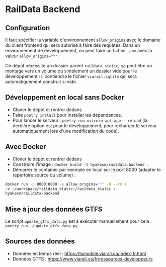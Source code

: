 # RailData Backend

## Configuration

Il faut spécifier la variable d'environnement `allow_origins` avec le domaine du
client frontend qui sera autorisé à faire des requêtes. Dans un environnement de
développement, on peut faire un fichier `.env` avec la valeur
`allow_origins="*"`.

Ce dépot nécessite un dossier parent `raildata_static`, ça peut être un montage
vers un volume ou simplement un dossier vide pour le développement : il
contiendra le fichier `viarail.sqlite` qui sera automatiquement construit si
vide.

## Développement en local sans Docker

-   Cloner le dépot et rentrer dedans
-   Faire `poetry install` pour installer les dépendances.
-   Pour lancer le serveur : `poetry run uvicorn api:app --reload` (la dernière
    option est pour le développement, pour recharger le serveur automatiquement
    lors d'une modification du code).

## Avec Docker

-   Cloner le dépot et rentrer dedans
-   Construire l'image : `docker build -t hyakosm/raildata-backend .`
-   Démarrer le container par exemple en local sur le port 8000 (adapter le
    répertoire source du volume) :

```bash
docker run -p 8000:8000 -e allow_origins='*' -d --rm \
-v ~/workspace/raildata_static:/raildata_static \
hyakosm/raildata-backend
```

## Mise à jour des données GTFS

Le script `update_gtfs_data.py` est à exécuter manuellement pour cela :
`poetry run ./update_gtfs_data.py`

## Sources des données

-   Données en temps réel : https://tsimobile.viarail.ca/index-fr.html
-   Données GTFS : https://www.viarail.ca/fr/ressources-developpeurs
